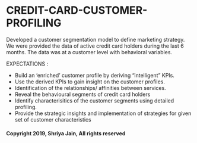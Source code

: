 # CREDIT-CARD-CUSTOMER-PROFILING

Developed a customer segmentation model to define marketing strategy.
We were provided the data of active credit card holders during the last 6 months. The data was at a customer level with behavioral variables. 

EXPECTATIONS :
-	Build an ‘enriched’ customer profile by deriving “intelligent” KPIs.
-	Use the derived KPIs to gain insight on the customer profiles.
-	Identification of the relationships/ affinities between services.
-	Reveal the behavioural segments of credit card holders
-	Identify characterisitics of the customer segments using detailed profiling.
-	Provide the strategic insights and implementation of strategies for given set of customer characteristics

#### Copyright 2019, Shriya Jain, All rights reserved

